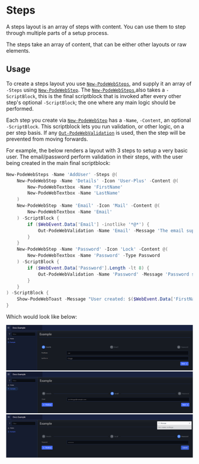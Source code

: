 # Steps

A steps layout is an array of steps with content. You can use them to step through multiple parts of a setup process.

The steps take an array of content, that can be either other layouts or raw elements.

## Usage

To create a steps layout you use [`New-PodeWebSteps`](../../../Functions/Layouts/New-PodeWebSteps), and supply it an array of `-Steps` using [`New-PodeWebStep`](../../../Functions/Layouts/New-PodeWebStep). The [`New-PodeWebSteps`](../../../Functions/Layouts/New-PodeWebSteps),also takes a `-ScriptBlock`, this is the final scriptblock that is invoked after every other step's optional `-ScriptBlock`; the one where any main logic should be performed.

Each step you create via [`New-PodeWebStep`](../../../Functions/Layouts/New-PodeWebStep) has a `-Name`, `-Content`, an optional `-ScriptBlock`. This scriptblock lets you run validation, or other logic, on a per step basis. If any [`Out-PodeWebValidation`](../../../Functions/Outputs/Out-PodeWebValidation) is used, then the step will be prevented from moving forwards.

For example, the below renders a layout with 3 steps to setup a very basic user. The email/password perform validation in their steps, with the user being created in the main final scriptblock:

```powershell
New-PodeWebSteps -Name 'AddUser' -Steps @(
    New-PodeWebStep -Name 'Details' -Icon 'User-Plus' -Content @(
        New-PodeWebTextbox -Name 'FirstName'
        New-PodeWebTextbox -Name 'LastName'
    )
    New-PodeWebStep -Name 'Email' -Icon 'Mail' -Content @(
        New-PodeWebTextbox -Name 'Email'
    ) -ScriptBlock {
        if ($WebEvent.Data['Email'] -inotlike '*@*') {
            Out-PodeWebValidation -Name 'Email' -Message 'The email supplied is invalid'
        }
    }
    New-PodeWebStep -Name 'Password' -Icon 'Lock' -Content @(
        New-PodeWebTextbox -Name 'Password' -Type Password
    ) -ScriptBlock {
        if ($WebEvent.Data['Password'].Length -lt 8) {
            Out-PodeWebValidation -Name 'Password' -Message 'Password should be 8+ characters'
        }
    }
) -ScriptBlock {
    Show-PodeWebToast -Message "User created: $($WebEvent.Data['FirstName']) $($WebEvent.Data['LastName'])"
}
```

Which would look like below:

![steps_step_1](../../../images/steps_step_1.png)
![steps_step_2](../../../images/steps_step_2.png)
![steps_step_3](../../../images/steps_step_3.png)

